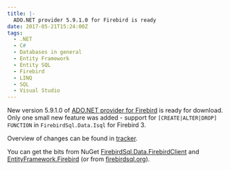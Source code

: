 ```yaml
---
title: |-
  ADO.NET provider 5.9.1.0 for Firebird is ready
date: 2017-05-21T15:24:00Z
tags:
  - .NET
  - C#
  - Databases in general
  - Entity Framework
  - Entity SQL
  - Firebird
  - LINQ
  - SQL
  - Visual Studio
---
```

New version 5.9.1.0 of [ADO.NET provider for Firebird][1] is ready for download. Only one small new feature was added - support for `[CREATE|ALTER|DROP] FUNCTION` in `FirebirdSql.Data.Isql` for Firebird 3. 

<!-- excerpt -->

Overview of changes can be found in [tracker][4].

You can get the bits from NuGet [FirebirdSql.Data.FirebirdClient][2] and [EntityFramework.Firebird][3] (or from [firebirdsql.org][1]).

[1]: http://www.firebirdsql.org/en/net-provider/
[2]: http://www.nuget.org/packages/FirebirdSql.Data.FirebirdClient/
[3]: http://www.nuget.org/packages/EntityFramework.Firebird/
[4]: http://tracker.firebirdsql.org/secure/ReleaseNote.jspa?styleName=Text&projectId=10003&version=10830